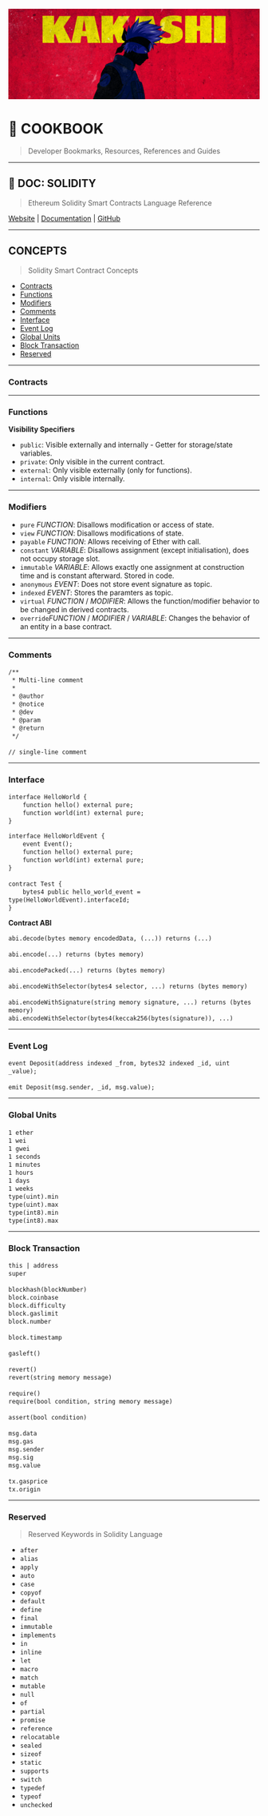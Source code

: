![0xKakashi](../banner.png)

# 📔 COOKBOOK

> Developer Bookmarks, Resources, References and Guides

---

## 📄 DOC: SOLIDITY

> Ethereum Solidity Smart Contracts Language Reference

[Website](https://ethereum.org) | [Documentation](https://ethereum.org/en/developers/docs) | [GitHub](https://github.com/ethereum)

---

## CONCEPTS

> Solidity Smart Contract Concepts

* [Contracts](#contracts)
* [Functions](#functions)
* [Modifiers](#modifiers)
* [Comments](#comments)
* [Interface](#interface)
* [Event Log](#event-log)
* [Global Units](#global-units)
* [Block Transaction](#block-transaction)
* [Reserved](#reserved)

---

### Contracts

---

### Functions

__Visibility Specifiers__

* `public`: Visible externally and internally - Getter for storage/state variables.
* `private`: Only visible in the current contract.
* `external`: Only visible externally (only for functions).
* `internal`: Only visible internally.

---

### Modifiers

* `pure` _FUNCTION_: Disallows modification or access of state.
* `view` _FUNCTION_: Disallows modifications of state.
* `payable` _FUNCTION_: Allows receiving of Ether with call.
* `constant` _VARIABLE_: Disallows assignment (except initialisation), does not occupy storage slot.
* `immutable` _VARIABLE_: Allows exactly one assignment at construction time and is constant afterward. Stored in code.
* `anonymous` _EVENT_: Does not store event signature as topic.
* `indexed` _EVENT_: Stores the paramters as topic.
* `virtual` _FUNCTION_ / _MODIFIER_: Allows the function/modifier behavior to be changed in derived contracts.
* `override`_FUNCTION_ / _MODIFIER_ / _VARIABLE_: Changes the behavior of an entity in a base contract.

---

### Comments

```sol
/**
 * Multi-line comment
 * 
 * @author
 * @notice
 * @dev
 * @param
 * @return 
 */

// single-line comment
```

---

### Interface

```sol
interface HelloWorld {
    function hello() external pure;
    function world(int) external pure;
}
```

```sol
interface HelloWorldEvent {
    event Event();
    function hello() external pure;
    function world(int) external pure;
}

contract Test {
    bytes4 public hello_world_event = type(HelloWorldEvent).interfaceId;
}
```

__Contract ABI__

```sol
abi.decode(bytes memory encodedData, (...)) returns (...)

abi.encode(...) returns (bytes memory)

abi.encodePacked(...) returns (bytes memory)

abi.encodeWithSelector(bytes4 selector, ...) returns (bytes memory)

abi.encodeWithSignature(string memory signature, ...) returns (bytes memory)
abi.encodeWithSelector(bytes4(keccak256(bytes(signature)), ...)
```

---

### Event Log

```sol
event Deposit(address indexed _from, bytes32 indexed _id, uint _value);

emit Deposit(msg.sender, _id, msg.value);
```

---

### Global Units

```sol
1 ether
1 wei
1 gwei
1 seconds
1 minutes
1 hours
1 days
1 weeks
type(uint).min
type(uint).max
type(int8).min
type(int8).max
```

---

### Block Transaction

```sol
this | address
super

blockhash(blockNumber)
block.coinbase
block.difficulty
block.gaslimit
block.number

block.timestamp

gasleft()

revert()
revert(string memory message)

require()
require(bool condition, string memory message)

assert(bool condition)

msg.data
msg.gas
msg.sender
msg.sig
msg.value

tx.gasprice
tx.origin
```

---

### Reserved

> Reserved Keywords in Solidity Language

* `after`
* `alias`
* `apply`
* `auto`
* `case`
* `copyof`
* `default`
* `define`
* `final`
* `immutable`
* `implements`
* `in`
* `inline`
* `let`
* `macro`
* `match`
* `mutable`
* `null`
* `of`
* `partial`
* `promise`
* `reference`
* `relocatable`
* `sealed`
* `sizeof`
* `static`
* `supports`
* `switch`
* `typedef`
* `typeof`
* `unchecked`
